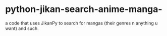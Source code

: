 # python-jikan-search-anime-manga-
a code that uses JikanPy to search for mangas (their genres n anything u want) and such.
